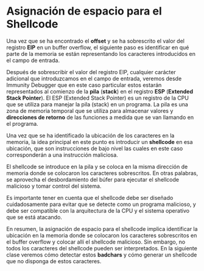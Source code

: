 # Asignación de espacio para el Shellcode

Una vez que se ha encontrado el **offset** y se ha sobrescrito el valor del registro **EIP** en un buffer overflow, el siguiente paso es identificar en qué parte de la memoria se están representando los caracteres introducidos en el campo de entrada.

Después de sobrescribir el valor del registro EIP, cualquier carácter adicional que introduzcamos en el campo de entrada, veremos desde Immunity Debugger que en este caso particular estos estarán representados al comienzo de la **pila** (**stack**) en el registro **ESP** (**Extended Stack Pointer**). El ESP (Extended Stack Pointer) es un registro de la CPU que se utiliza para manejar la pila (stack) en un programa. La pila es una zona de memoria temporal que se utiliza para almacenar valores y **direcciones de retorno** de las funciones a medida que se van llamando en el programa.

Una vez que se ha identificado la ubicación de los caracteres en la memoria, la idea principal en este punto es introducir un **shellcode** en esa ubicación, que son instrucciones de bajo nivel las cuales en este caso corresponderán a una instrucción maliciosa.

El shellcode se introduce en la pila y se coloca en la misma dirección de memoria donde se colocaron los caracteres sobrescritos. En otras palabras, se aprovecha el desbordamiento del búfer para ejecutar el shellcode malicioso y tomar control del sistema.

Es importante tener en cuenta que el shellcode debe ser diseñado cuidadosamente para evitar que se detecte como un programa malicioso, y debe ser compatible con la arquitectura de la CPU y el sistema operativo que se está atacando.

En resumen, la asignación de espacio para el shellcode implica identificar la ubicación en la memoria donde se colocaron los caracteres sobrescritos en el buffer overflow y colocar allí el shellcode malicioso. Sin embargo, no todos los caracteres del shellcode pueden ser interpretados. En la siguiente clase veremos cómo detectar estos **badchars** y cómo generar un shellcode que no disponga de estos caracteres.
